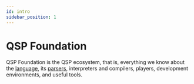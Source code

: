 ```yaml
---
id: intro
sidebar_position: 1
---
```


# QSP Foundation

QSP Foundation is the QSP ecosystem, that is, everything we know about the [language](./language/), its [parsers](./parsers/index.md), interpreters and compilers, players, development environments, and useful tools.